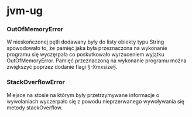 # jvm-ug

### OutOfMemoryError
W nieskończonej pętli dodawany były do listy obiekty typu String spowodowało to, że pamięć jaka była przeznaczona na wykonanie programu się wyczęrpała co poskutkowało wyrzuceniem wyjątku OutOfMemoryError.
Pamięć przeznaczoną na wykonanie programu można zwiększyć poprzez dodanie flagi §-Xmxsize§.


### StackOverflowError
Miejsce na stosie na którym były przetrzymywane informacje o wywołaniach wyczerpało się z powodu nieprzerwanego wywoływania się metody stackOverflow.
